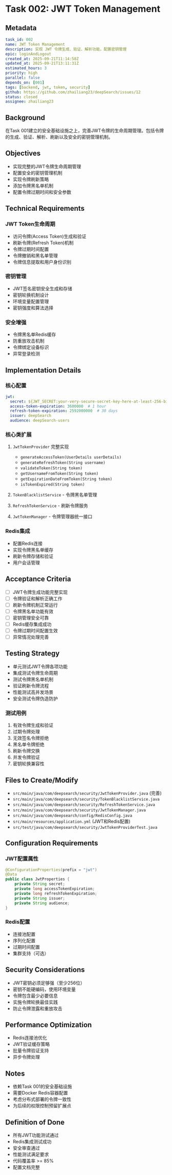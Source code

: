 # Task 002: JWT Token Management

## Metadata
```yaml
task_id: 002
name: JWT Token Management
description: 实现 JWT 令牌生成、验证、解析功能，配置密钥管理
epic: loginAndLogout
created_at: 2025-09-21T11:14:58Z
updated_at: 2025-09-21T13:11:31Z
estimated_hours: 3
priority: high
parallel: false
depends_on: [001]
tags: [backend, jwt, token, security]
github: https://github.com/zhailiang23/deepSearch/issues/12
status: closed
assignee: zhailiang23
```

## Background
在Task 001建立的安全基础设施之上，完善JWT令牌的生命周期管理。包括令牌的生成、验证、解析、刷新以及安全的密钥管理机制。

## Objectives
- 实现完整的JWT令牌生命周期管理
- 配置安全的密钥管理机制
- 实现令牌刷新策略
- 添加令牌黑名单机制
- 配置令牌过期时间和安全参数

## Technical Requirements

### JWT Token生命周期
- 访问令牌(Access Token)生成和验证
- 刷新令牌(Refresh Token)机制
- 令牌过期时间配置
- 令牌撤销和黑名单管理
- 令牌信息提取和用户身份识别

### 密钥管理
- JWT签名密钥安全生成和存储
- 密钥轮换机制设计
- 环境变量配置管理
- 密钥强度和算法选择

### 安全增强
- 令牌黑名单Redis缓存
- 防重放攻击机制
- 令牌绑定设备标识
- 异常登录检测

## Implementation Details

### 核心配置
```yaml
jwt:
  secret: ${JWT_SECRET:your-very-secure-secret-key-here-at-least-256-bits}
  access-token-expiration: 3600000  # 1 hour
  refresh-token-expiration: 2592000000  # 30 days
  issuer: deepSearch
  audience: deepSearch-users
```

### 核心类扩展
1. `JwtTokenProvider` 完整实现
   - `generateAccessToken(UserDetails userDetails)`
   - `generateRefreshToken(String username)`
   - `validateToken(String token)`
   - `getUsernameFromToken(String token)`
   - `getExpirationDateFromToken(String token)`
   - `isTokenExpired(String token)`

2. `TokenBlacklistService` - 令牌黑名单管理
3. `RefreshTokenService` - 刷新令牌服务
4. `JwtTokenManager` - 令牌管理器统一接口

### Redis集成
- 配置Redis连接
- 实现令牌黑名单缓存
- 刷新令牌存储和验证
- 用户会话管理

## Acceptance Criteria
- [ ] JWT令牌生成功能完整实现
- [ ] 令牌验证和解析正确工作
- [ ] 刷新令牌机制正常运行
- [ ] 令牌黑名单功能有效
- [ ] 密钥管理安全可靠
- [ ] Redis缓存集成成功
- [ ] 令牌过期时间配置生效
- [ ] 异常情况处理完善

## Testing Strategy
- 单元测试JWT令牌各项功能
- 集成测试令牌生命周期
- 测试令牌黑名单机制
- 验证刷新令牌流程
- 性能测试高并发场景
- 安全测试令牌伪造防护

### 测试用例
1. 有效令牌生成和验证
2. 过期令牌处理
3. 无效签名令牌拒绝
4. 黑名单令牌拒绝
5. 刷新令牌交换
6. 并发令牌验证
7. 密钥轮换兼容性

## Files to Create/Modify
- `src/main/java/com/deepsearch/security/JwtTokenProvider.java` (完善)
- `src/main/java/com/deepsearch/security/TokenBlacklistService.java`
- `src/main/java/com/deepsearch/security/RefreshTokenService.java`
- `src/main/java/com/deepsearch/security/JwtTokenManager.java`
- `src/main/java/com/deepsearch/config/RedisConfig.java`
- `src/main/resources/application.yml` (JWT和Redis配置)
- `src/test/java/com/deepsearch/security/JwtTokenProviderTest.java`

## Configuration Requirements

### JWT配置属性
```java
@ConfigurationProperties(prefix = "jwt")
@Data
public class JwtProperties {
    private String secret;
    private long accessTokenExpiration;
    private long refreshTokenExpiration;
    private String issuer;
    private String audience;
}
```

### Redis配置
- 连接池配置
- 序列化配置
- 过期时间配置
- 集群支持（可选）

## Security Considerations
- JWT密钥必须足够强（至少256位）
- 密钥不能硬编码，使用环境变量
- 令牌包含最少必要信息
- 实施令牌轮换最佳实践
- 防止令牌泄露和重放攻击

## Performance Optimization
- Redis连接池优化
- JWT验证缓存策略
- 批量令牌验证支持
- 异步令牌处理

## Notes
- 依赖Task 001的安全基础设施
- 需要Docker Redis容器配置
- 考虑分布式部署的令牌一致性
- 为后续的权限控制预留扩展点

## Definition of Done
- 所有JWT功能测试通过
- Redis集成测试成功
- 安全审查通过
- 性能测试满足要求
- 代码覆盖率 >= 85%
- 配置文档完整